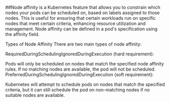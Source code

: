 ##Node affinity is a Kubernetes feature that allows you to constrain which nodes your pods can be scheduled on, based on labels assigned to those nodes. This is useful for ensuring that certain workloads run on specific nodes that meet certain criteria, enhancing resource utilization and management. Node affinity can be defined in a pod's specification using the affinity field.

Types of Node Affinity
There are two main types of node affinity:

RequiredDuringSchedulingIgnoredDuringExecution (hard requirement):

Pods will only be scheduled on nodes that match the specified node affinity rules.
If no matching nodes are available, the pod will not be scheduled.
PreferredDuringSchedulingIgnoredDuringExecution (soft requirement):

Kubernetes will attempt to schedule pods on nodes that match the specified criteria, but it can still schedule the pod on non-matching nodes if no suitable nodes are available.

